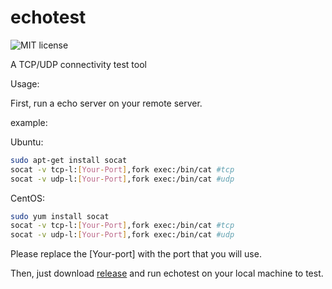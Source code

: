 # echotest

![MIT license](https://img.shields.io/github/license/Koswu/echotest) 

A TCP/UDP connectivity test tool  

Usage:

First, run a echo server on your remote server.

example:

Ubuntu:

```bash
sudo apt-get install socat
socat -v tcp-l:[Your-Port],fork exec:/bin/cat #tcp
socat -v udp-l:[Your-Port],fork exec:/bin/cat #udp
```

CentOS:

```bash
sudo yum install socat
socat -v tcp-l:[Your-Port],fork exec:/bin/cat #tcp
socat -v udp-l:[Your-Port],fork exec:/bin/cat #udp
```

Please replace the [Your-port] with the port that you will use. 

Then, just download [release](https://github.com/Koswu/echotest/releases) and run echotest on your local machine to test.